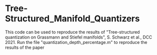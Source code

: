 # Tree-Structured_Manifold_Quantizers
This code can be used to reproduce the results of "Tree-structured quantization on Grassmann and Stiefel manifolds", S. Schwarz et al., DCC 2021.
Run the file "quantization_depth_percentage.m" to reproduce the results of the paper
